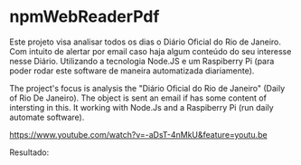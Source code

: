 # npmWebReaderPdf
Este projeto visa analisar todos os dias o Diário Oficial do Rio de Janeiro. 
Com intuito de alertar por email caso haja algum conteúdo do seu interesse nesse Diário.
Utilizando a tecnologia Node.JS e um Raspiberry Pi (para poder rodar este software de maneira automatizada diariamente).

The project's focus is analysis the "Diário Oficial do Rio de Janeiro" (Daily of Rio De Janeiro). 
The object is sent an email if has some content of intersting in this.
It working with Node.Js and a Raspiberry Pi (run daily automate software).

https://www.youtube.com/watch?v=-aDsT-4nMkU&feature=youtu.be

Resultado: 
